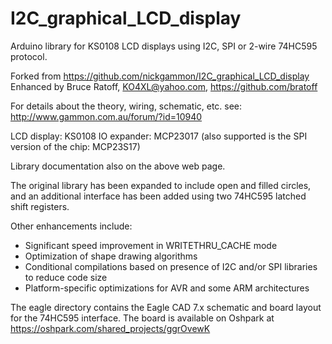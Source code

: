I2C_graphical_LCD_display
=========================

Arduino library for KS0108 LCD displays using I2C, SPI or 2-wire 74HC595 protocol.

Forked from https://github.com/nickgammon/I2C_graphical_LCD_display
Enhanced by Bruce Ratoff, KO4XL@yahoo.com, https://github.com/bratoff

For details about the theory, wiring, schematic, etc. see:
http://www.gammon.com.au/forum/?id=10940

LCD display: KS0108
IO expander: MCP23017 (also supported is the SPI version of the chip: MCP23S17)

Library documentation also on the above web page.

The original library has been expanded to include open and filled circles, and
an additional interface has been added using two 74HC595 latched shift registers.

Other enhancements include:
- Significant speed improvement in WRITETHRU_CACHE mode
- Optimization of shape drawing algorithms
- Conditional compilations based on presence of I2C and/or SPI libraries to reduce code size
- Platform-specific optimizations for AVR and some ARM architectures

The eagle directory contains the Eagle CAD 7.x schematic and board layout for the 74HC595
interface. The board is available on Oshpark at https://oshpark.com/shared_projects/ggrOvewK
